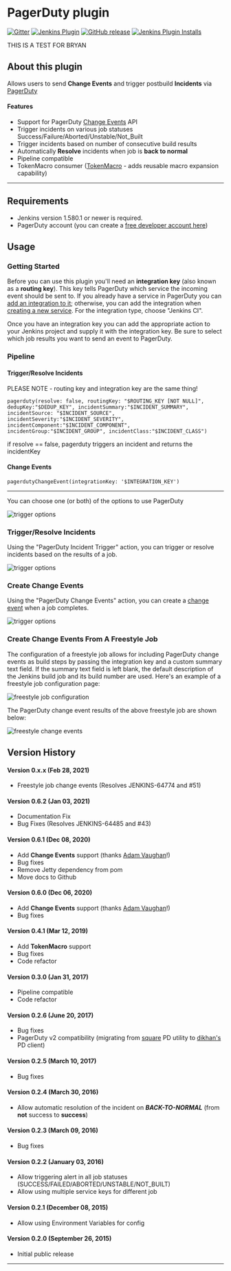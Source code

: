 PagerDuty plugin
====================

[![Gitter](https://badges.gitter.im/jenkinsci/pagerduty-plugin.svg)](https://gitter.im/jenkinsci/pagerduty-plugin?utm_source=badge&utm_medium=badge&utm_campaign=pr-badge)
[![Jenkins Plugin](https://img.shields.io/jenkins/plugin/v/pagerduty.svg)](https://plugins.jenkins.io/pagerduty)
[![GitHub release](https://img.shields.io/github/release/jenkinsci/pagerduty.svg?label=changelog)](https://github.com/jenkinsci/pagerduty-plugin/releases)
[![Jenkins Plugin Installs](https://img.shields.io/jenkins/plugin/i/pagerduty.svg?color=blue)](https://plugins.jenkins.io/pagerduty)

THIS IS A TEST FOR BRYAN



## About this plugin

Allows users to send **Change Events** and trigger postbuild **Incidents** via
[PagerDuty](https://www.pagerduty.com/)

#### Features

-   Support for PagerDuty [Change Events](https://support.pagerduty.com/docs/change-events) API
-   Trigger incidents on various job statuses
    Success/Failure/Aborted/Unstable/Not\_Built
-   Trigger incidents based on number of consecutive build results
-   Automatically **Resolve** incidents when job is **back to normal**
-   Pipeline compatible
-   TokenMacro consumer
    ([TokenMacro](https://plugins.jenkins.io/token-macro) -
    adds reusable macro expansion capability)

---

## Requirements

-   Jenkins version 1.580.1 or newer is required.
-   PagerDuty account (you can create a [free developer account
    here](https://signup.pagerduty.com/accounts/new))


## Usage

### Getting Started

Before you can use this plugin you'll need an **integration key** (also known as a **routing key**). This key tells PagerDuty which service the incoming event should be sent to. If you already have a service in PagerDuty you can [add an integration to it](https://support.pagerduty.com/docs/services-and-integrations#add-integrations-to-an-existing-service); otherwise, you can add the integration when [creating a new service](https://support.pagerduty.com/docs/services-and-integrations#create-a-new-service). For the integration type, choose "Jenkins CI".

Once you have an integration key you can add the appropriate action to your Jenkins project and supply it with the integration key. Be sure to select which job results you want to send an event to PagerDuty.


### Pipeline

#### Trigger/Resolve Incidents

PLEASE NOTE -
routing key and integration key are the same thing!


`pagerduty(resolve: false, routingKey: "$ROUTING_KEY [NOT NULL]", 
dedupKey:"$DEDUP_KEY", incidentSummary:"$INCIDENT_SUMMARY", 
incidentSource: "$INCIDENT_SOURCE", incidentSeverity:"$INCIDENT_SEVERITY",
incidentComponent:"$INCIDENT_COMPONENT", incidentGroup:"$INCIDENT_GROUP", incidentClass:"$INCIDENT_CLASS")`


if resolve == false, pagerduty triggers an incident and returns the
incidentKey

#### Change Events

`pagerdutyChangeEvent(integrationKey: '$INTEGRATION_KEY')`

---
You can choose one (or both) of the options to use PagerDuty

![trigger options](https://raw.githubusercontent.com/jenkinsci/pagerduty-plugin/master/options.png)



### Trigger/Resolve Incidents

Using the "PagerDuty Incident Trigger" action, you can trigger or resolve incidents based on the results of a job.

![trigger options](https://raw.githubusercontent.com/jenkinsci/pagerduty-plugin/master/screen2.png)


### Create Change Events

Using the "PagerDuty Change Events" action, you can create a [change event](https://support.pagerduty.com/docs/change-events) when a job completes.


![trigger options](https://raw.githubusercontent.com/jenkinsci/pagerduty-plugin/master/screen1.png)


### Create Change Events From A Freestyle Job

The configuration of a freestyle job allows for including PagerDuty
change events as build steps by passing the integration key and a
custom summary text field. If the summary text field is left blank,
the default description of the Jenkins build job and its build number
are used. Here's an example of a freestyle job configuration page:

![freestyle job configuration](https://raw.githubusercontent.com/akrapfl/pagerduty-plugin/feature/freestyle-change-event-build-steps/screen4.png)

The PagerDuty change event results of the above freestyle job are
shown below:

![freestyle change events](https://raw.githubusercontent.com/akrapfl/pagerduty-plugin/feature/freestyle-change-event-build-steps/screen3.png)


## Version History

#### Version 0.x.x (Feb 28, 2021)
-   Freestyle job change events (Resolves JENKINS-64774 and #51)

#### Version 0.6.2 (Jan 03, 2021)
-   Documentation Fix
-   Bug Fixes (Resolves JENKINS-64485 and #43)

#### Version 0.6.1 (Dec 08, 2020)

-   Add **Change Events** support (thanks [Adam Vaughan](https://github.com/adamvaughan)!)
-   Bug fixes
-   Remove Jetty dependency from pom
-   Move docs to Github

#### Version 0.6.0 (Dec 06, 2020)
-   Add **Change Events** support (thanks [Adam Vaughan](https://github.com/adamvaughan)!)
-   Bug fixes

#### Version 0.4.1 (Mar 12, 2019)

-   Add **TokenMacro** support
-   Bug fixes
-   Code refactor

#### Version 0.3.0 (Jan 31, 2017)

-   Pipeline compatible
-   Code refactor

#### Version 0.2.6 (June 20, 2017)

-   Bug fixes
-   PagerDuty v2 compatibility (migrating from
    [square](https://github.com/square/pagerduty-incidents) PD utility
    to [dikhan's](https://github.com/dikhan/pagerduty-client) PD client)

#### Version 0.2.5 (March 10, 2017)

-   Bug fixes

#### Version 0.2.4 (March 30, 2016)

-   Allow automatic resolution of the incident on ***BACK-TO-NORMAL***
    (from **not** success to **success**)

#### Version 0.2.3 (March 09, 2016)

-   Bug fixes

#### Version 0.2.2 (January 03, 2016)

-   Allow triggering alert in all job statuses
    (SUCCESS/FAILED/ABORTED/UNSTABLE/NOT\_BUILT)
-   Allow using multiple service keys for different job

#### Version 0.2.1 (December 08, 2015)

-   Allow using Environment Variables for config

#### Version 0.2.0 (September 26, 2015)

-   Initial public release

---

